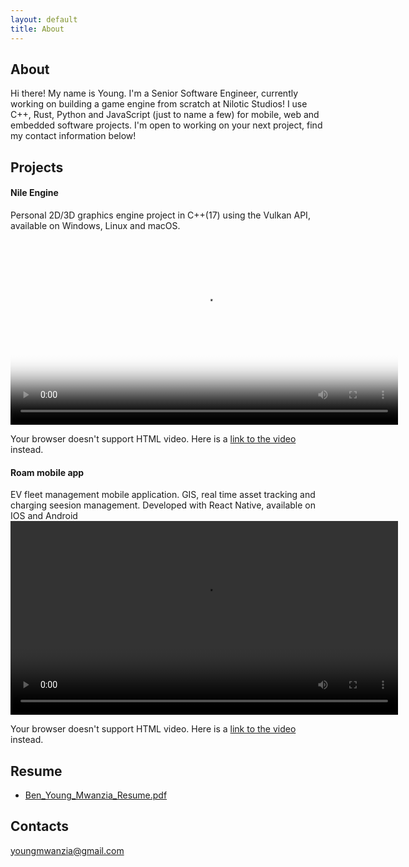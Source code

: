 ```yaml
---
layout: default
title: About
---
```

## About
Hi there! My name is Young. I'm a Senior Software Engineer, currently working on building a game engine from scratch at Nilotic Studios!
I use C++, Rust, Python and JavaScript (just to name a few) for mobile, web and embedded software projects. I'm open to working on your next project, find my contact information below!

## Projects

#### Nile Engine
Personal 2D/3D graphics engine project in C++(17) using the Vulkan API, available on Windows, Linux and macOS.
<video controls width="620" poster="/images/nile_thumb.png">
  <source src="/images/nile_show_off.webm" type="video/webm" />
  <p>
    Your browser doesn't support HTML video. Here is a
    <a href="/images/nile_show_off.webm" download="nile_show_off.webm">link to the video</a> instead.
  </p>
</video>

#### Roam mobile app
EV fleet management mobile application. GIS, real time asset tracking and charging seesion management. Developed with React Native, available on IOS and Android
<video controls width="620">
  <source src="/images/roam_app.webm" type="video/webm" />
  <p>
    Your browser doesn't support HTML video. Here is a
    <a href="/images/roam_app.webm" download="roam_app.webm">link to the video</a> instead.
  </p>
</video>

## Resume

- <a href="https://bynmz.github.io/images/Ben_Young_Mwanzia_Resume.pdf" target="_blank">Ben_Young_Mwanzia_Resume.pdf</a>

## Contacts

youngmwanzia@gmail.com